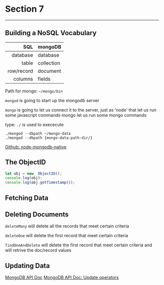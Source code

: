 # Section 7
---
## Building a NoSQL Vocabulary

|      SQL   |  mongoDB   
|     ------:|:------    
|  database  |  database    
|     table  |  collection    
|row/record  |  document    
|   columns  |  fields  


Path for mongo: `~/mongo/bin`

`mongod`        is going to start up the mongodb server 

`mongo`         is going to let us connect it to the server, just as 'node' that let us run some javascript commands
                  mongo let us run some mongo commands


type: `./` is used to exececute
```
./mongod --dbpath ~/mongo-data
./mongod --dbpath {mongo-data-path-dir/}
```

[Github: node-mongodb-native](https://github.com/mongodb/node-mongodb-native)

## The ObjectID
 
```javascript
let obj = new  ObjectID();
console.log(obj);
console.log(obj.getTimestamp());
```


## Fetching Data


## Deleting Documents

`deleteMany`        will delete all the records that meet certain criteria

`deleteOne`         will delete the first record that meet certain criteria

`findOneAndDelete`  will delete the first record that meet certain criteria and will retrive the doc/record values


## Updating Data

[MongoDB API Doc](http://mongodb.github.io/node-mongodb-native/2.2/api/)
[MongoDB API Doc: Update operators](https://docs.mongodb.com/manual/reference/operator/update/)